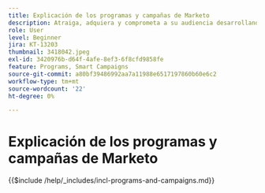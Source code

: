 ```yaml
---
title: Explicación de los programas y campañas de Marketo
description: Atraiga, adquiera y comprometa a su audiencia desarrollando una estrategia de marketing de contenido.
role: User
level: Beginner
jira: KT-13203
thumbnail: 3418042.jpeg
exl-id: 3420976b-d64f-4afe-8ef3-6f8cfd9858fe
feature: Programs, Smart Campaigns
source-git-commit: a80bf39486992aa7a11988e6517197860b60e6c2
workflow-type: tm+mt
source-wordcount: '22'
ht-degree: 0%

---
```


# Explicación de los programas y campañas de Marketo

{{$include /help/_includes/incl-programs-and-campaigns.md}}
